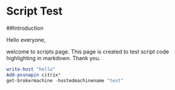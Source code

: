 # Script Test

##Introduction

Hello everyone, 

welcome to scripts page. This page is created to test script code highlighting in markdown. 
Thank you.

```powershell
write-host "hello"
Add-pssnapin citrix*
get-brokermachine -hostedmachinename "test"
```

